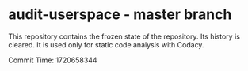 # audit-userspace - master branch

This repository contains the frozen state of the repository.
Its history is cleared. It is used only for static code
analysis with Codacy.

Commit Time: 1720658344